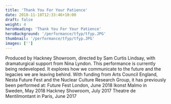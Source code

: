 ```yaml
---
title: 'Thank You For Your Patience'
date: 2018-11-18T12:33:46+10:00
draft: false
weight: 4
heroHeading: 'Thank You For Your Patience'
heroBackground: '/performance/tfyp/tfyp.JPG'
thumbnail: '/performance/tfyp/tfyp.JPG'
images: ['']
---
```


Produced by Hackney Showroom, directed by Sam Curtis Lindsay, with dramaturgical support from Nina Lyndon. This performance is currently being redeveloped. It explores how we communicate to the future and the legacies we are leaving behind.
With funding from Arts Council England, Nesta Future Fest and the Nuclear Culture Research Group, it has previously been performed at:
Future Fest London, June 2018
Ikonst Malmo in Sweden, May 2018​
Hackney Showroom, July 2017
​Theatre de Mentilmontant in Paris, June 2017


